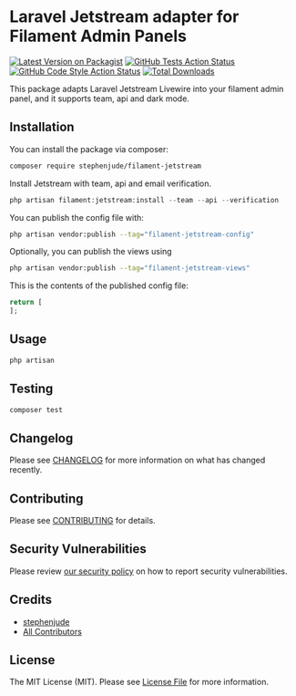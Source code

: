 # Laravel Jetstream adapter for Filament Admin Panels

[![Latest Version on Packagist](https://img.shields.io/packagist/v/stephenjude/filament-jetstream.svg?style=flat-square)](https://packagist.org/packages/stephenjude/filament-jetstream)
[![GitHub Tests Action Status](https://img.shields.io/github/actions/workflow/status/stephenjude/filament-jetstream/run-tests.yml?branch=main&label=tests&style=flat-square)](https://github.com/stephenjude/filament-jetstream/actions?query=workflow%3Arun-tests+branch%3Amain)
[![GitHub Code Style Action Status](https://img.shields.io/github/actions/workflow/status/stephenjude/filament-jetstream/fix-php-code-style-issues.yml?branch=main&label=code%20style&style=flat-square)](https://github.com/stephenjude/filament-jetstream/actions?query=workflow%3A"Fix+PHP+code+style+issues"+branch%3Amain)
[![Total Downloads](https://img.shields.io/packagist/dt/stephenjude/filament-jetstream.svg?style=flat-square)](https://packagist.org/packages/stephenjude/filament-jetstream)

This package adapts Laravel Jetstream Livewire into your filament admin panel, and it supports team, api and dark mode.

## Installation

You can install the package via composer:

```bash
composer require stephenjude/filament-jetstream
```

Install Jetstream with team, api and email verification.
```php
php artisan filament:jetstream:install --team --api --verification
```

You can publish the config file with:

```bash
php artisan vendor:publish --tag="filament-jetstream-config"
```

Optionally, you can publish the views using

```bash
php artisan vendor:publish --tag="filament-jetstream-views"
```

This is the contents of the published config file:

```php
return [
];
```

## Usage

```php
php artisan 
```

## Testing

```bash
composer test
```

## Changelog

Please see [CHANGELOG](CHANGELOG.md) for more information on what has changed recently.

## Contributing

Please see [CONTRIBUTING](.github/CONTRIBUTING.md) for details.

## Security Vulnerabilities

Please review [our security policy](../../security/policy) on how to report security vulnerabilities.

## Credits

- [stephenjude](https://github.com/stephenjude)
- [All Contributors](../../contributors)

## License

The MIT License (MIT). Please see [License File](LICENSE.md) for more information.
